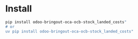 # Install

```bash
pip install odoo-bringout-oca-ocb-stock_landed_costs"
# or
uv pip install odoo-bringout-oca-ocb-stock_landed_costs"
```
